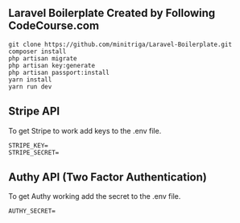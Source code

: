 ## Laravel Boilerplate Created by Following CodeCourse.com

```
git clone https://github.com/minitriga/Laravel-Boilerplate.git
composer install
php artisan migrate
php artisan key:generate
php artisan passport:install
yarn install
yarn run dev
```

## Stripe API
To get Stripe to work add keys to the .env file. 

```
STRIPE_KEY=
STRIPE_SECRET=
```

## Authy API (Two Factor Authentication)
To get Authy working add the secret to the .env file.

```
AUTHY_SECRET=
```

